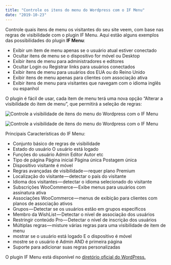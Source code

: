 ```yaml
---
title: "Controle os itens do menu do Wordpress com o IF Menu"
date: "2019-10-23"
---
```


Controle quais itens de menu os visitantes do seu site veem, com base nas regras de visibilidade com o plugin IF Menu. Aqui estão alguns exemplos das possibilidades do plugin **IF Menu**:

- Exibir um item de menu apenas se o usuário atual estiver conectado
- Ocultar itens de menu se o dispositivo for móvel ou Desktop
- Exibir itens de menu para administradores e editores
- Ocultar Login ou Registrar links para usuários conectados
- Exibir itens de menu para usuários dos EUA ou do Reino Unido
- Exibir itens de menu apenas para clientes com associação ativa
- Exibir itens de menu para visitantes que navegam com o idioma inglês ou espanhol

O plugin é fácil de usar, cada item de menu terá uma nova opção “Alterar a visibilidade do item de menu”, que permitirá a seleção de regras:

![Controle a visibilidade de itens do menu do Wordpress com o IF Menu](images/0_XDRYK-3Xria8B43L.png)

![Controle a visibilidade de itens do menu do Wordpress com o IF Menu](images/0_VyvqKHLvD1EPv7s4.png)

Principais Características do IF Menu:

- Conjunto básico de regras de visibilidade
- Estado do usuário O usuário está logado
- Funções do usuário Admin Editor Autor etc
- Tipo de página Página inicial Página única Postagem única
- Dispositivo visitante é móvel
- Regras avançadas de visibilidade — requer plano Premium
- Localização do visitante — detectar o país do visitante
- Idioma dos visitantes — detectar o idioma selecionado do visitante
- Subscrições WooCommerce — Exibe menus para usuários com assinatura ativa
- Associações WooCommerce — menus de exibição para clientes com planos de associação ativos
- Grupos — Detectar se os usuários estão em grupos específicos
- Membro da WishList — Detectar o nível de associação dos usuários
- Restringir conteúdo Pro — Detectar o nível de inscrição dos usuários
- Múltiplas regras — misture várias regras para uma visibilidade de item de menu
- mostrar se o usuário está logado E o dispositivo é móvel
- mostre se o usuário é Admin AND é primeira página
- Suporte para adicionar suas regras personalizadas

O plugin IF Menu está disponível no [diretório oficial do WordPress.](https://br.wordpress.org/plugins/if-menu/)
